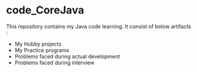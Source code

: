 # code_CoreJava
This repository contains my Java code learning.
It consist of below artifacts :
  - My Hobby projects
  - My Practice programs
  - Problems faced during actual development
  - Problems faced during interview
